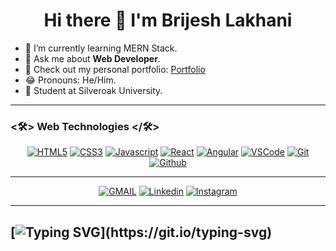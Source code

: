 <div  align="center" > 
      <h1>Hi there 👋 I'm <b>Brijesh</b> Lakhani</h1>
</div>

- 🌱 I’m currently learning MERN Stack.
- 💭 Ask me about <b>Web Developer</b>.
- 📌 Check out my personal portfolio: [Portfolio](https://brijesh-lakhani.netlify.app)
- 😂 Pronouns: He/Him.
- 🏫 Student at Silveroak University.


---

### <🛠> Web Technologies </🛠>
<div align="center">
       <a href="https://www.w3schools.com/html/" target="_blank"><img src="https://img.shields.io/badge/HTML5-E34F26?style=for-the-badge&logo=html5&logoColor=white" alt="HTML5"></a>
       <a href="https://www.w3schools.com/css/" target="_blank"><img src="https://img.shields.io/badge/CSS3-1572B6?style=for-the-badge&logo=css3&logoColor=white" alt="CSS3"></a>
       <a href="https://www.w3schools.com/js/" target="_blank"><img src="https://img.shields.io/badge/Javascript-F58529?style=for-the-badge&logo=javascript&logoColor=white" alt="Javascript"></a>
       <a href="https://reactjs.org/" target="_blank"><img src="https://img.shields.io/badge/Reacte-0078D4?style=for-the-badge&logo=react&logoColor=white" alt="React"></a>
       <a href="https://angular.io/" target="_blank"><img src="https://img.shields.io/badge/Angular-F58529?style=for-the-badge&logo=angular&logoColor=white" alt="Angular"></a>
       <a href="https://code.visualstudio.com/docs" target="_blank"><img src="https://img.shields.io/badge/Visual_Studio_Code-0078D4?style=for-the-badge&logo=visual%20studio%20code&logoColor=white" alt="VSCode"></a>
      <a href="https://git-scm.com/" target="_blank"><img src="https://img.shields.io/badge/GIT-F05032?style=for-the-badge&logo=git&logoColor=white" alt="Git"></a>
      <a href="https://github.com/" target="_blank"><img src="https://img.shields.io/badge/GitHub-100000?style=for-the-badge&logo=github&logoColor=white" alt="Github"></a>
      
</div>
<!-- ![HTML5 badge](https://img.shields.io/badge/HTML5-E34F26?style=for-the-badge&logo=html5&logoColor=white) 
![CSS3 badge](https://img.shields.io/badge/CSS3-1572B6?style=for-the-badge&logo=css3&logoColor=white)
![Javascript badge](https://img.shields.io/badge/Javascript-F58529?style=for-the-badge&logo=javascript&logoColor=white) 
![React badge](https://img.shields.io/badge/Reacte-0078D4?style=for-the-badge&logo=react&logoColor=white) 
![Angular](https://img.shields.io/badge/Angular-F58529?style=for-the-badge&logo=angular&logoColor=white)
![VSCode badge](https://img.shields.io/badge/Visual_Studio_Code-0078D4?style=for-the-badge&logo=visual%20studio%20code&logoColor=white) 
![Git badge](https://img.shields.io/badge/GIT-F05032?style=for-the-badge&logo=git&logoColor=white) 
![Github badge](https://img.shields.io/badge/GitHub-100000?style=for-the-badge&logo=github&logoColor=white) -->

---


<div align="center">
       <a href="mailto:lakhani.brijesh376@gmail.com" target="_blank"><img src="https://img.shields.io/badge/Gmail-F58529?&style=for-the-badge&logo=gmail&logoColor=white" alt="GMAIL"></a>
        <a href="https://www.linkedin.com/in/brijesh-lakhani-68272a1a2" target="_blank"><img src="https://img.shields.io/badge/Linkedin-0078D4?&style=for-the-badge&logo=linkedin&logoColor=white" alt="Linkedin"></a>
        <a href="https://www.instagram.com/brijesh_lakhani/" target="_blank"><img src="https://img.shields.io/badge/Instagram-e1306c?&style=for-the-badge&logo=instagram&logoColor=white" alt="Instagram"></a>
</div>

-----
[![Typing SVG](https://readme-typing-svg.herokuapp.com?font=Ubuntu&color=%230EAA20&vCenter=true&lines=Thanks+for+visiting!+You're+welcome!)](https://git.io/typing-svg)
------


